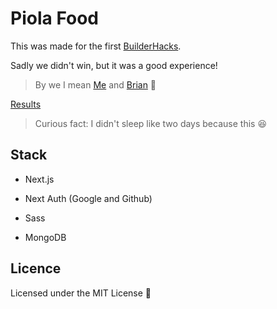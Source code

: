 # Piola Food

This was made for the first [BuilderHacks](https://hacks.buildergroop.com).

Sadly we didn't win, but it was a good experience!

> By we I mean [Me](https://ultirequiem.com) and
> [Brian](https://github.com/Brian3647) 🤝

[Results](https://mobile.twitter.com/buildergroop/status/1498308466179518468)

> Curious fact: I didn't sleep like two days because this 😆

## Stack

- Next.js

- Next Auth (Google and Github)

- Sass

- MongoDB

## Licence

Licensed under the MIT License 📄
